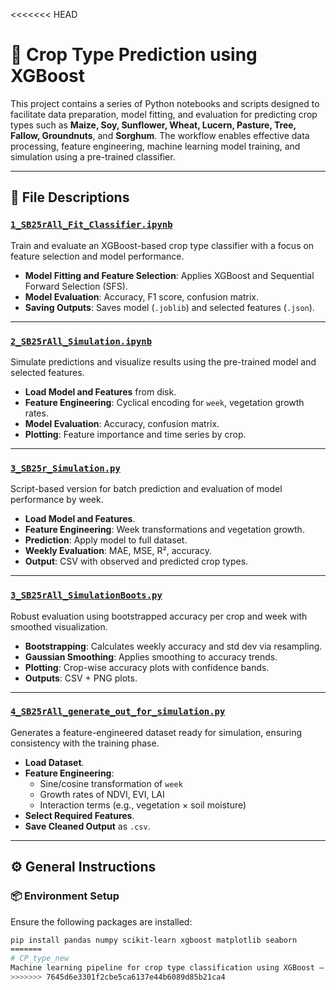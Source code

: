 <<<<<<< HEAD
# 🌱 Crop Type Prediction using XGBoost

This project contains a series of Python notebooks and scripts designed to facilitate data preparation, model fitting, and evaluation for predicting crop types such as **Maize, Soy, Sunflower, Wheat, Lucern, Pasture, Tree, Fallow, Groundnuts**, and **Sorghum**. The workflow enables effective data processing, feature engineering, machine learning model training, and simulation using a pre-trained classifier.

---

## 📁 File Descriptions

### [`1_SB25rAll_Fit_Classifier.ipynb`](./1_SB25rAll_Fit_Classifier.ipynb)

Train and evaluate an XGBoost-based crop type classifier with a focus on feature selection and model performance.

- **Model Fitting and Feature Selection**: Applies XGBoost and Sequential Forward Selection (SFS).
- **Model Evaluation**: Accuracy, F1 score, confusion matrix.
- **Saving Outputs**: Saves model (`.joblib`) and selected features (`.json`).

---

### [`2_SB25rAll_Simulation.ipynb`](./2_SB25rAll_Simulation.ipynb)

Simulate predictions and visualize results using the pre-trained model and selected features.

- **Load Model and Features** from disk.
- **Feature Engineering**: Cyclical encoding for `week`, vegetation growth rates.
- **Model Evaluation**: Accuracy, confusion matrix.
- **Plotting**: Feature importance and time series by crop.

---

### [`3_SB25r_Simulation.py`](./3_SB25r_Simulation.py)

Script-based version for batch prediction and evaluation of model performance by week.

- **Load Model and Features**.
- **Feature Engineering**: Week transformations and vegetation growth.
- **Prediction**: Apply model to full dataset.
- **Weekly Evaluation**: MAE, MSE, R², accuracy.
- **Output**: CSV with observed and predicted crop types.

---

### [`3_SB25rAll_SimulationBoots.py`](./3_SB25rAll_SimulationBoots.py)

Robust evaluation using bootstrapped accuracy per crop and week with smoothed visualization.

- **Bootstrapping**: Calculates weekly accuracy and std dev via resampling.
- **Gaussian Smoothing**: Applies smoothing to accuracy trends.
- **Plotting**: Crop-wise accuracy plots with confidence bands.
- **Outputs**: CSV + PNG plots.

---

### [`4_SB25rAll_generate_out_for_simulation.py`](./4_SB25rAll_generate_out_for_simulation.py)


Generates a feature-engineered dataset ready for simulation, ensuring consistency with the training phase.

- **Load Dataset**.
- **Feature Engineering**:
  - Sine/cosine transformation of `week`
  - Growth rates of NDVI, EVI, LAI
  - Interaction terms (e.g., vegetation × soil moisture)
- **Select Required Features**.
- **Save Cleaned Output** as `.csv`.

---

## ⚙️ General Instructions

### 📦 Environment Setup

Ensure the following packages are installed:

```bash
pip install pandas numpy scikit-learn xgboost matplotlib seaborn
=======
# CP_type_new
Machine learning pipeline for crop type classification using XGBoost – includes dataset preparation, feature engineering, model training, simulation, and evaluation with bootstrapped accuracy metrics.
>>>>>>> 7645d6e3301f2cbe5ca6137e44b6089d85b21ca4
